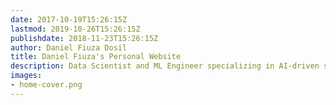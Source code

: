 ```yaml
---
date: 2017-10-19T15:26:15Z
lastmod: 2019-10-26T15:26:15Z
publishdate: 2018-11-23T15:26:15Z
author: Daniel Fiuza Dosil
title: Daniel Fiuza's Personal Website
description: Data Scientist and ML Engineer specializing in AI-driven solutions
images:
- home-cover.png
---
```


